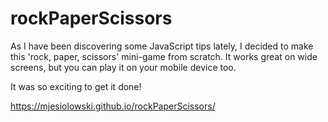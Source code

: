 # rockPaperScissors

As I have been discovering some JavaScript tips lately, I decided to make this 'rock, paper, scissors' mini-game from scratch. It works great on wide screens, but you can play it on your mobile device too.

It was so exciting to get it done!


https://mjesiolowski.github.io/rockPaperScissors/
